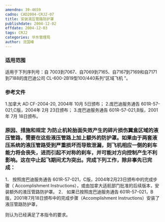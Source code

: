 ```yaml
---
amendno: 39-4659
cadno: CAD2004-CRJ2-07
title: 安装液压管路防护罩
publishdate: 2004-12-02
effdate: 2004-12-03
tags: CRJ2
categories: 华东管理局
author: 沈国峰
---
```


### 适用范围 
适用于下列序列号：自 7003到7067、自7069到7165、自7167到7169和自7171到7188的庞巴迪公司 CL-600-2B19型100/440系列“区域飞机 ”。

<!--more-->
### 参考文件
1.加拿大 
AD CF-2004-20, 2004年 10月 5日颁布； 
2.庞巴迪服务通告 
601R-57-021,C版，2004年 2月 23日颁布； 
3.庞巴迪服务通告 
601R-57-021,B版，2001年 7月 18日颁布。

### 原因、措施和规定 为防止机轮胎面失效产生的碎片损伤翼盒区域的液压管路，需要在这些液压管路上加上额外的防护罩。如果由于两套液压系统的液压管路受到严重损坏而导致泄漏，则飞机相应一侧的刹车能力将会丧失，进而引起不对称的刹车，并可能对方向控制产生不利影响。这在中止起飞期间尤为突出。完成下列工作，除非事先已完成： 
1．
按照庞巴迪服务通告 601R-57-021，C版，2004年2月23日颁布中的完成步骤（ Accomplishment Instructions），或由加拿大适航部门批准的后续版本，安装额外的液压管路防护罩。 
2．
如果已按照庞巴迪服务通告 601R-57-021，B版，2001年7月18日颁布中的完成步骤（Accomplishment Instructions）安装了液压管路防护罩，

  
则认为已经满足了本指令的要求。
